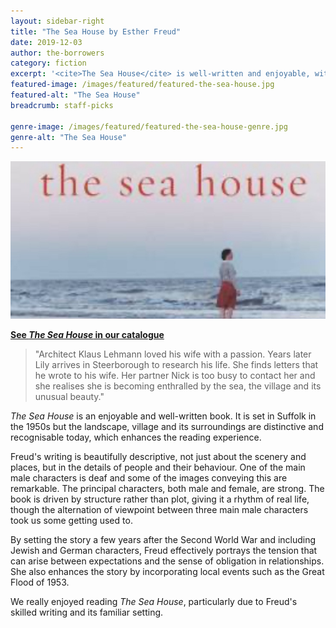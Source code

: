 ```yaml
---
layout: sidebar-right
title: "The Sea House by Esther Freud"
date: 2019-12-03
author: the-borrowers
category: fiction
excerpt: '<cite>The Sea House</cite> is well-written and enjoyable, with a familiar setting.'
featured-image: /images/featured/featured-the-sea-house.jpg
featured-alt: "The Sea House"
breadcrumb: staff-picks

genre-image: /images/featured/featured-the-sea-house-genre.jpg
genre-alt: "The Sea House"
---
```


![The Sea House](/images/featured/featured-the-sea-house.jpg)

**[See <cite>The Sea House</cite> in our catalogue](https://suffolk.spydus.co.uk/cgi-bin/spydus.exe/ENQ/OPAC/BIBENQ?BRN=37087)**

> "Architect Klaus Lehmann loved his wife with a passion. Years later Lily arrives in Steerborough to research his life. She finds letters that he wrote to his wife. Her partner Nick is too busy to contact her and she realises she is becoming enthralled by the sea, the village and its unusual beauty."

<cite>The Sea House</cite> is an enjoyable and well-written book. It is set in Suffolk in the 1950s but the landscape, village and its surroundings are distinctive and recognisable today, which enhances the reading experience.

Freud's writing is beautifully descriptive, not just about the scenery and places, but in the details of people and their behaviour. One of the main male characters is deaf and some of the images conveying this are remarkable. The principal characters, both male and female, are strong. The book is driven by structure rather than plot, giving it a rhythm of real life, though the alternation of viewpoint between three main male characters took us some getting used to.

By setting the story a few years after the Second World War and including Jewish and German characters, Freud effectively portrays the tension that can arise between expectations and the sense of obligation in relationships. She also enhances the story by incorporating local events such as the Great Flood of 1953.

We really enjoyed reading <cite>The Sea House</cite>, particularly due to Freud's skilled writing and its familiar setting.
